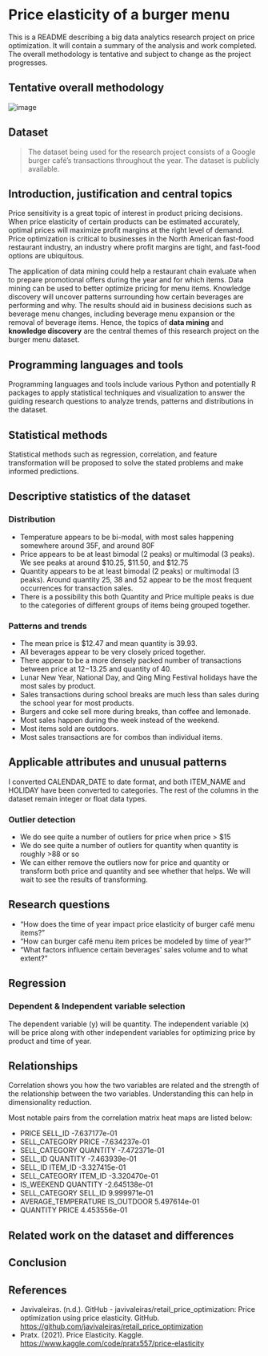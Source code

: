 # Price elasticity of a burger menu

This is a README describing a big data analytics research project on price optimization. It will contain a summary of the analysis and work completed. The overall methodology is tentative and subject to change as the project progresses.

## Tentative overall methodology

![image](https://github.com/ewfruitcake/burgerpricing/assets/71989699/6ce6fa39-a800-4356-a478-3a9670de3da2)

## Dataset

> The dataset being used for the research project consists of a Google burger café’s transactions throughout the year. The dataset is publicly available.

## Introduction, justification and central topics

Price sensitivity is a great topic of interest in product pricing decisions. When price elasticity of certain products can be estimated accurately, optimal prices will maximize profit margins at the right level of demand. Price optimization is critical to businesses in the North American fast-food restaurant industry, an industry where profit margins are tight, and fast-food options are ubiquitous.

The application of data mining could help a restaurant chain evaluate when to prepare promotional offers during the year and for which items. 
Data mining can be used to better optimize pricing for menu items. 
Knowledge discovery will uncover patterns surrounding how certain beverages are performing and why. 
The results should aid in business decisions such as beverage menu changes, including beverage menu expansion or the removal of beverage items.
Hence, the topics of **data mining** and **knowledge discovery** are the central themes of this research project on the burger menu dataset.

## Programming languages and tools
Programming languages and tools include various Python and potentially R packages to apply statistical techniques and visualization to answer the guiding research questions to analyze trends, patterns and distributions in the dataset.

## Statistical methods
Statistical methods such as regression, correlation, and feature transformation will be proposed to solve the stated problems and make informed predictions. 

## Descriptive statistics of the dataset

### Distribution
- Temperature appears to be bi-modal, with most sales happening somewhere around 35F, and around 80F
- Price appears to be at least bimodal (2 peaks) or multimodal (3 peaks). We see peaks at around $10.25, $11.50, and $12.75
- Quantity appears to be at least bimodal (2 peaks) or multimodal (3 peaks). Around quantity 25, 38 and 52 appear to be the most frequent occurrences for transaction sales.
- There is a possibility this both Quantity and Price multiple peaks is due to the categories of different groups of items being grouped together.

### Patterns and trends
- The mean price is $12.47 and mean quantity is 39.93.
- All beverages appear to be very closely priced together.
- There appear to be a more densely packed number of transactions between price at $12-$13.25 and quantity of 40.
- Lunar New Year, National Day, and Qing Ming Festival holidays have the most sales by product.
- Sales transactions during school breaks are much less than sales during the school year for most products. 
- Burgers and coke sell more during breaks, than coffee and lemonade.
- Most sales happen during the week instead of the weekend.
- Most items sold are outdoors.
- Most sales transactions are for combos than individual items.

## Applicable attributes and unusual patterns
I converted CALENDAR_DATE to date format, and both ITEM_NAME and HOLIDAY have been converted to categories. The rest of the columns in the dataset remain integer or float data types.


### Outlier detection
- We do see quite a number of outliers for price when price > $15
- We do see quite a number of outliers for quantity when quantity is roughly >88 or so
- We can either remove the outliers now for price and quantity or transform both price and quantity and see whether that helps. We will wait to see the results of transforming.

## Research questions
- “How does the time of year impact price elasticity of burger café menu items?” 
- “How can burger café menu item prices be modeled by time of year?” 
- “What factors influence certain beverages' sales volume and to what extent?”

## Regression
### Dependent & Independent variable selection
The dependent variable (y) will be quantity. The independent variable (x) will be price along with other independent variables for optimizing price by product and time of year.

## Relationships 
Correlation shows you how the two variables are related and the strength of the relationship between the two variables. Understanding this can help in dimensionality reduction.

Most notable pairs from the correlation matrix heat maps are listed below:
- PRICE                SELL_ID               			-7.637177e-01
- SELL_CATEGORY        PRICE                 		-7.634237e-01
- SELL_CATEGORY        QUANTITY              		-7.472371e-01
- SELL_ID              QUANTITY              		-7.463939e-01
- SELL_ID              ITEM_ID               			-3.327415e-01
- SELL_CATEGORY        ITEM_ID               		-3.320470e-01
- IS_WEEKEND           QUANTITY              		-2.645138e-01
- SELL_CATEGORY        SELL_ID                		  9.999971e-01
- AVERAGE_TEMPERATURE    IS_OUTDOOR            	  5.497614e-01
- QUANTITY             PRICE                  		  4.453556e-01

## Related work on the dataset and differences

## Conclusion

## References
- Javivaleiras. (n.d.). GitHub - javivaleiras/retail_price_optimization: Price optimization using price elasticity. GitHub. https://github.com/javivaleiras/retail_price_optimization
- Pratx. (2021). Price Elasticity. Kaggle. https://www.kaggle.com/code/pratx557/price-elasticity

